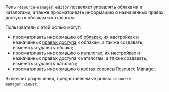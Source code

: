 Роль `resource-manager.editor` позволяет управлять облаками и каталогами, а также просматривать информацию о назначенных правах доступа к облакам и каталогам.

Пользователи с этой ролью могут:
* просматривать информацию об [облаках](../../resource-manager/concepts/resources-hierarchy.md#cloud), их настройках и назначенных [правах доступа](../../iam/concepts/access-control/index.md) к облакам, а также создавать, изменять и удалять облака;
* просматривать информацию о [каталогах](../../resource-manager/concepts/resources-hierarchy.md#folder), их настройках и назначенных правах доступа к каталогам, а также создавать, изменять и удалять каталоги;
* просматривать информацию о [квотах](../../resource-manager/concepts/limits.md#resmgr-quotas) сервиса Resource Manager.

Включает разрешения, предоставляемые ролью `resource-manager.viewer`.